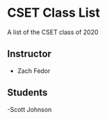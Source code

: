 # CSET Class List

A list of the CSET class of 2020

## Instructor
- Zach Fedor

## Students
-Scott Johnson 
